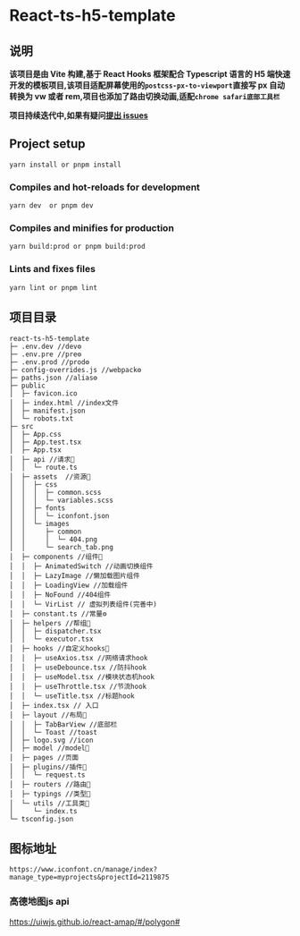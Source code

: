# React-ts-h5-template


## 说明

**该项目是由 Vite 构建,基于 React Hooks 框架配合 Typescript 语言的 H5 端快速开发的模板项目,该项目适配屏幕使用的`postcss-px-to-viewport`直接写 px 自动转换为 vw 或者 rem,项目也添加了路由切换动画,适配`chrome safari底部工具栏`**

**项目持续迭代中,如果有疑问[提出 issues](https://github.com/q1104133609/react-ts-h5-template/issues/new)**

## Project setup

```
yarn install or pnpm install
```

### Compiles and hot-reloads for development

```
yarn dev  or pnpm dev
```

### Compiles and minifies for production

```
yarn build:prod or pnpm build:prod
```

### Lints and fixes files

```
yarn lint or pnpm lint
```

## 项目目录

```
react-ts-h5-template
├─ .env.dev //dev⚙
├─ .env.pre //pre⚙
├─ .env.prod //prod⚙
├─ config-overrides.js //webpack⚙
├─ paths.json //alias⚙
├─ public
│  ├─ favicon.ico
│  ├─ index.html //index文件
│  ├─ manifest.json
│  └─ robots.txt
├─ src
│  ├─ App.css
│  ├─ App.test.tsx
│  ├─ App.tsx
│  ├─ api //请求📃
│  │  └─ route.ts
│  ├─ assets  //资源📃
│  │  ├─ css
│  │  │  ├─ common.scss
│  │  │  └─ variables.scss
│  │  ├─ fonts
│  │  │  └─ iconfont.json
│  │  └─ images
│  │     ├─ common
│  │     │  └─ 404.png
│  │     └─ search_tab.png
│  ├─ components //组件📃
│  │  ├─ AnimatedSwitch //动画切换组件
│  │  ├─ LazyImage //懒加载图片组件
│  │  ├─ LoadingView //加载组件
│  │  ├─ NoFound //404组件
│  │  └─ VirList // 虚拟列表组件(完善中)
│  ├─ constant.ts //常量⚙
│  ├─ helpers //帮组📃
│  │  ├─ dispatcher.tsx
│  │  └─ executor.tsx
│  ├─ hooks //自定义hooks📃
│  │  ├─ useAxios.tsx //网络请求hook
│  │  ├─ useDebounce.tsx //防抖hook
│  │  ├─ useModel.tsx //模块状态机hook
│  │  ├─ useThrottle.tsx //节流hook
│  │  └─ useTitle.tsx //标题hook
│  ├─ index.tsx // 入口
│  ├─ layout //布局📃
│  │  ├─ TabBarView //底部栏
│  │  └─ Toast //toast
│  ├─ logo.svg //icon
│  ├─ model //model📃
│  ├─ pages //页面
│  ├─ plugins//插件📃
│  │  └─ request.ts
│  ├─ routers //路由📃
│  ├─ typings //类型📃
│  └─ utils //工具类📃
│     └─ index.ts
└─ tsconfig.json

```

## 图标地址

```
https://www.iconfont.cn/manage/index?manage_type=myprojects&projectId=2119875
```

### 高德地图js api
https://uiwjs.github.io/react-amap/#/polygon#